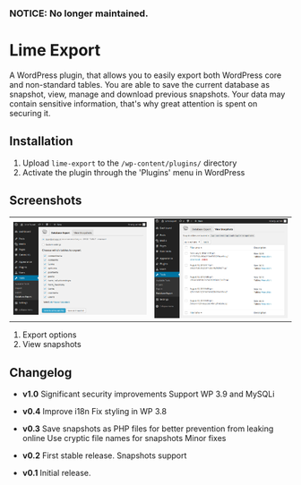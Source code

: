 ### NOTICE: No longer maintained.

# Lime Export

A WordPress plugin, that allows you to easily export both WordPress core and non-standard tables. 
You are able to save the current database as snapshot, view, manage and download previous snapshots.
Your data may contain sensitive information, that's why great attention is spent on securing it.

## Installation

1. Upload `lime-export` to the `/wp-content/plugins/` directory
1. Activate the plugin through the 'Plugins' menu in WordPress

## Screenshots

<table>
    <tr>
        <td>
            <img alt="Export options" src="screenshot-1.png">
        </td>
        <td>
            <img alt="View snapshots" src="screenshot-2.png">
        </td>
    </tr>
</table>

1. Export options
2. View snapshots

## Changelog

* **v1.0**
  Significant security improvements
  Support WP 3.9 and MySQLi

* **v0.4**
  Improve i18n
  Fix styling in WP 3.8

* **v0.3**
  Save snapshots as PHP files for better prevention from leaking online
  Use cryptic file names for snapshots
  Minor fixes

* **v0.2**
  First stable release.
  Snapshots support

* **v0.1**
  Initial release.
